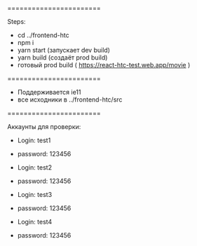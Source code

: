 =======================

Steps:

- cd ../frontend-htc
- npm i
- yarn start (запускает dev build)
- yarn build (создаёт prod build)
- готовый prod build ( https://react-htc-test.web.app/movie )

=======================

- Поддерживается ie11
- все исходники в ../frontend-htc/src

=======================

Аккаунты для проверки:

- Login:    test1
- password: 123456

- Login:    test2
- password: 123456

- Login:    test3
- password: 123456

- Login:    test4
- password: 123456

